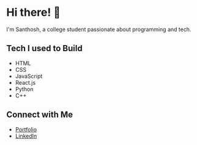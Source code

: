 # Hi there! 👋

I'm Santhosh, a college student passionate about programming and tech.

## Tech I used to Build
- HTML
- CSS
- JavaScript
- React.js
- Python
- C++


## Connect with Me
- [Portfolio]()
- [LinkedIn]()
